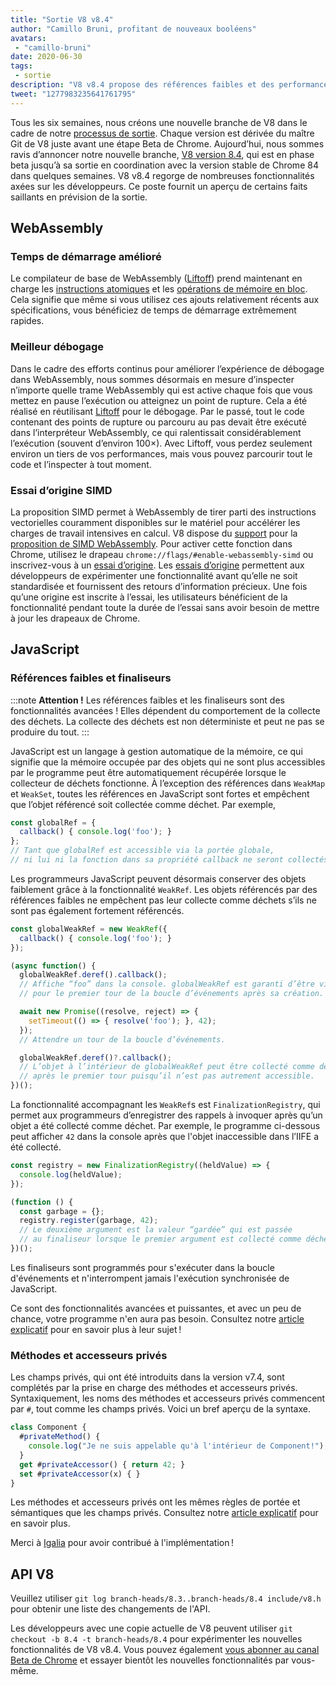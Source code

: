 ```yaml
---
title: "Sortie V8 v8.4"
author: "Camillo Bruni, profitant de nouveaux booléens"
avatars: 
 - "camillo-bruni"
date: 2020-06-30
tags: 
 - sortie
description: "V8 v8.4 propose des références faibles et des performances améliorées pour WebAssembly."
tweet: "1277983235641761795"
---
```

Tous les six semaines, nous créons une nouvelle branche de V8 dans le cadre de notre [processus de sortie](https://v8.dev/docs/release-process). Chaque version est dérivée du maître Git de V8 juste avant une étape Beta de Chrome. Aujourd’hui, nous sommes ravis d’annoncer notre nouvelle branche, [V8 version 8.4](https://chromium.googlesource.com/v8/v8.git/+log/branch-heads/8.4), qui est en phase beta jusqu’à sa sortie en coordination avec la version stable de Chrome 84 dans quelques semaines. V8 v8.4 regorge de nombreuses fonctionnalités axées sur les développeurs. Ce poste fournit un aperçu de certains faits saillants en prévision de la sortie.

<!--truncate-->
## WebAssembly

### Temps de démarrage amélioré

Le compilateur de base de WebAssembly ([Liftoff](https://v8.dev/blog/liftoff)) prend maintenant en charge les [instructions atomiques](https://github.com/WebAssembly/threads) et les [opérations de mémoire en bloc](https://github.com/WebAssembly/bulk-memory-operations). Cela signifie que même si vous utilisez ces ajouts relativement récents aux spécifications, vous bénéficiez de temps de démarrage extrêmement rapides.

### Meilleur débogage

Dans le cadre des efforts continus pour améliorer l’expérience de débogage dans WebAssembly, nous sommes désormais en mesure d’inspecter n’importe quelle trame WebAssembly qui est active chaque fois que vous mettez en pause l’exécution ou atteignez un point de rupture.
Cela a été réalisé en réutilisant [Liftoff](https://v8.dev/blog/liftoff) pour le débogage. Par le passé, tout le code contenant des points de rupture ou parcouru au pas devait être exécuté dans l’interpréteur WebAssembly, ce qui ralentissait considérablement l’exécution (souvent d’environ 100×). Avec Liftoff, vous perdez seulement environ un tiers de vos performances, mais vous pouvez parcourir tout le code et l’inspecter à tout moment.

### Essai d’origine SIMD

La proposition SIMD permet à WebAssembly de tirer parti des instructions vectorielles couramment disponibles sur le matériel pour accélérer les charges de travail intensives en calcul. V8 dispose du [support](https://v8.dev/features/simd) pour la [proposition de SIMD WebAssembly](https://github.com/WebAssembly/simd). Pour activer cette fonction dans Chrome, utilisez le drapeau `chrome://flags/#enable-webassembly-simd` ou inscrivez-vous à un [essai d’origine](https://developers.chrome.com/origintrials/#/view_trial/-4708513410415853567). Les [essais d’origine](https://github.com/GoogleChrome/OriginTrials/blob/gh-pages/developer-guide.md) permettent aux développeurs de expérimenter une fonctionnalité avant qu’elle ne soit standardisée et fournissent des retours d’information précieux. Une fois qu’une origine est inscrite à l’essai, les utilisateurs bénéficient de la fonctionnalité pendant toute la durée de l’essai sans avoir besoin de mettre à jour les drapeaux de Chrome.

## JavaScript

### Références faibles et finaliseurs

:::note
**Attention !** Les références faibles et les finaliseurs sont des fonctionnalités avancées ! Elles dépendent du comportement de la collecte des déchets. La collecte des déchets est non déterministe et peut ne pas se produire du tout.
:::

JavaScript est un langage à gestion automatique de la mémoire, ce qui signifie que la mémoire occupée par des objets qui ne sont plus accessibles par le programme peut être automatiquement récupérée lorsque le collecteur de déchets fonctionne. À l’exception des références dans `WeakMap` et `WeakSet`, toutes les références en JavaScript sont fortes et empêchent que l’objet référencé soit collectée comme déchet. Par exemple,

```js
const globalRef = {
  callback() { console.log('foo'); }
};
// Tant que globalRef est accessible via la portée globale,
// ni lui ni la fonction dans sa propriété callback ne seront collectés.
```

Les programmeurs JavaScript peuvent désormais conserver des objets faiblement grâce à la fonctionnalité `WeakRef`. Les objets référencés par des références faibles ne empêchent pas leur collecte comme déchets s’ils ne sont pas également fortement référencés.

```js
const globalWeakRef = new WeakRef({
  callback() { console.log('foo'); }
});

(async function() {
  globalWeakRef.deref().callback();
  // Affiche “foo” dans la console. globalWeakRef est garanti d’être vivant
  // pour le premier tour de la boucle d’événements après sa création.

  await new Promise((resolve, reject) => {
    setTimeout(() => { resolve('foo'); }, 42);
  });
  // Attendre un tour de la boucle d’événements.

  globalWeakRef.deref()?.callback();
  // L’objet à l’intérieur de globalWeakRef peut être collecté comme déchet
  // après le premier tour puisqu’il n’est pas autrement accessible.
})();
```

La fonctionnalité accompagnant les `WeakRef`s est `FinalizationRegistry`, qui permet aux programmeurs d’enregistrer des rappels à invoquer après qu’un objet a été collecté comme déchet. Par exemple, le programme ci-dessous peut afficher `42` dans la console après que l'objet inaccessible dans l’IIFE a été collecté.

```js
const registry = new FinalizationRegistry((heldValue) => {
  console.log(heldValue);
});

(function () {
  const garbage = {};
  registry.register(garbage, 42);
  // Le deuxième argument est la valeur “gardée” qui est passée
  // au finaliseur lorsque le premier argument est collecté comme déchet.
})();
```

Les finaliseurs sont programmés pour s'exécuter dans la boucle d'événements et n'interrompent jamais l'exécution synchronisée de JavaScript.

Ce sont des fonctionnalités avancées et puissantes, et avec un peu de chance, votre programme n'en aura pas besoin. Consultez notre [article explicatif](https://v8.dev/features/weak-references) pour en savoir plus à leur sujet !

### Méthodes et accesseurs privés

Les champs privés, qui ont été introduits dans la version v7.4, sont complétés par la prise en charge des méthodes et accesseurs privés. Syntaxiquement, les noms des méthodes et accesseurs privés commencent par `#`, tout comme les champs privés. Voici un bref aperçu de la syntaxe.

```js
class Component {
  #privateMethod() {
    console.log("Je ne suis appelable qu'à l'intérieur de Component!");
  }
  get #privateAccessor() { return 42; }
  set #privateAccessor(x) { }
}
```

Les méthodes et accesseurs privés ont les mêmes règles de portée et sémantiques que les champs privés. Consultez notre [article explicatif](https://v8.dev/features/class-fields) pour en savoir plus.

Merci à [Igalia](https://twitter.com/igalia) pour avoir contribué à l'implémentation !

## API V8

Veuillez utiliser `git log branch-heads/8.3..branch-heads/8.4 include/v8.h` pour obtenir une liste des changements de l'API.

Les développeurs avec une copie actuelle de V8 peuvent utiliser `git checkout -b 8.4 -t branch-heads/8.4` pour expérimenter les nouvelles fonctionnalités de V8 v8.4. Vous pouvez également [vous abonner au canal Beta de Chrome](https://www.google.com/chrome/browser/beta.html) et essayer bientôt les nouvelles fonctionnalités par vous-même.
